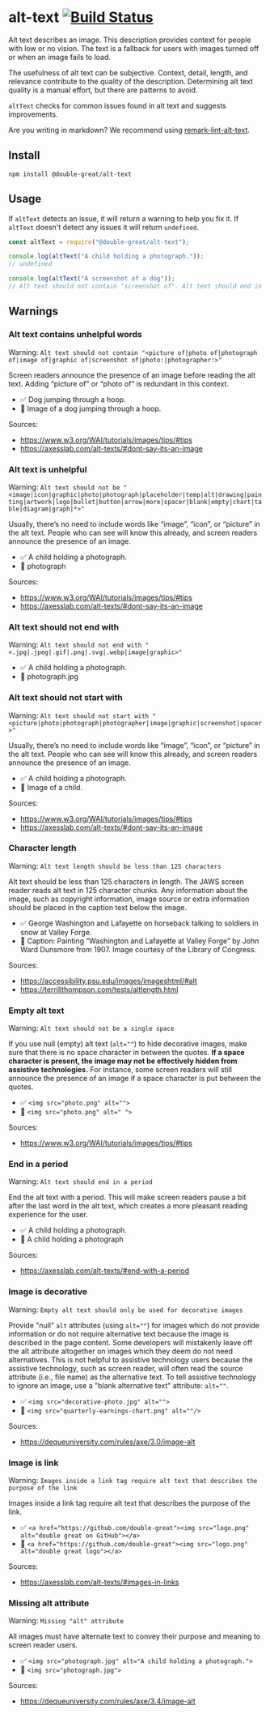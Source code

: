 # alt-text [![Build Status](https://travis-ci.com/double-great/alt-text.svg?branch=master)](https://travis-ci.com/double-great/alt-text)

Alt text describes an image. This description provides context for people with low or no vision. The text is a fallback for users with images turned off or when an image fails to load.

The usefulness of alt text can be subjective. Context, detail, length, and relevance contribute to the quality of the description. Determining alt text quality is a manual effort, but there are patterns to avoid.

`altText` checks for common issues found in alt text and suggests improvements.

Are you writing in markdown? We recommend using [remark-lint-alt-text](https://github.com/double-great/remark-lint-alt-text).

## Install

```
npm install @double-great/alt-text
```

## Usage

If `altText` detects an issue, it will return a warning to help you fix it. If `altText` doesn't detect any issues it will return `undefined`.

```js
const altText = require("@double-great/alt-text");

console.log(altText("A child holding a photograph."));
// undefined

console.log(altText("A screenshot of a dog"));
// Alt text should not contain "screenshot of". Alt text should end in a period.
```

## Warnings

<!-- this section is generated on commit !-->

### Alt text contains unhelpful words

Warning: `Alt text should not contain "<picture of|photo of|photograph of|image of|graphic of|screenshot of|photo:|photographer:>"`

Screen readers announce the presence of an image before reading the alt text. Adding “picture of” or “photo of” is redundant in this context.

- ✅ Dog jumping through a hoop.
- 🚫 Image of a dog jumping through a hoop.

Sources:

- <https://www.w3.org/WAI/tutorials/images/tips/#tips>
- <https://axesslab.com/alt-texts/#dont-say-its-an-image>

### Alt text is unhelpful

Warning: `Alt text should not be "<image|icon|graphic|photo|photograph|placeholder|temp|alt|drawing|painting|artwork|logo|bullet|button|arrow|more|spacer|blank|empty|chart|table|diagram|graph|*>"`

Usually, there’s no need to include words like “image”, “icon”, or “picture” in the alt text. People who can see will know this already, and screen readers announce the presence of an image.

- ✅ A child holding a photograph.
- 🚫 photograph

Sources:

- <https://www.w3.org/WAI/tutorials/images/tips/#tips>
- <https://axesslab.com/alt-texts/#dont-say-its-an-image>

### Alt text should not end with

Warning: `Alt text should not end with "<.jpg|.jpeg|.gif|.png|.svg|.webp|image|graphic>"`

- ✅ A child holding a photograph.
- 🚫 photograph.jpg

### Alt text should not start with

Warning: `Alt text should not start with "<picture|photo|photograph|photographer|image|graphic|screenshot|spacer>"`

Usually, there’s no need to include words like “image”, “icon”, or “picture” in the alt text. People who can see will know this already, and screen readers announce the presence of an image.

- ✅ A child holding a photograph.
- 🚫 Image of a child.

Sources:

- <https://www.w3.org/WAI/tutorials/images/tips/#tips>
- <https://axesslab.com/alt-texts/#dont-say-its-an-image>

### Character length

Warning: `Alt text length should be less than 125 characters`

Alt text should be less than 125 characters in length. The JAWS screen reader reads alt text in 125 character chunks. Any information about the image, such as copyright information, image source or extra information should be placed in the caption text below the image.

- ✅ George Washington and Lafayette on horseback talking to soldiers in snow at Valley Forge.
- 🚫 Caption: Painting “Washington and Lafayette at Valley Forge” by John Ward Dunsmore from 1907. Image courtesy of the Library of Congress.

Sources:

- <https://accessibility.psu.edu/images/imageshtml/#alt>
- <https://terrillthompson.com/tests/altlength.html>

### Empty alt text

Warning: `Alt text should not be a single space`

If you use null (empty) alt text (`alt=""`) to hide decorative images, make sure that there is no space character in between the quotes. **If a space character is present, the image may not be effectively hidden from assistive technologies.** For instance, some screen readers will still announce the presence of an image if a space character is put between the quotes.

- ✅ `<img src="photo.png" alt="">`
- 🚫 `<img src="photo.png" alt=" ">`

Sources:

- <https://www.w3.org/WAI/tutorials/images/tips/#tips>

### End in a period

Warning: `Alt text should end in a period`

End the alt text with a period. This will make screen readers pause a bit after the last word in the alt text, which creates a more pleasant reading experience for the user.

- ✅ A child holding a photograph.
- 🚫 A child holding a photograph

Sources:

- <https://axesslab.com/alt-texts/#end-with-a-period>

### Image is decorative

Warning: `Empty alt text should only be used for decorative images`

Provide "null" `alt` attributes (using `alt=""`) for images which do not provide information or do not require alternative text because the image is described in the page content. Some developers will mistakenly leave off the alt attribute altogether on images which they deem do not need alternatives. This is not helpful to assistive technology users because the assistive technology, such as screen reader, will often read the source attribute (i.e., file name) as the alternative text. To tell assistive technology to ignore an image, use a "blank alternative text" attribute: `alt=""`.

- ✅ `<img src="decorative-photo.jpg" alt="">`
- 🚫 `<img src="quarterly-earnings-chart.png" alt=""/>`

Sources:

- <https://dequeuniversity.com/rules/axe/3.0/image-alt>

### Image is link

Warning: `Images inside a link tag require alt text that describes the purpose of the link`

Images inside a link tag require alt text that describes the purpose of the link.

- ✅ `<a href="https://github.com/double-great"><img src="logo.png" alt="double great on GitHub"></a>`
- 🚫 `<a href="https://github.com/double-great"><img src="logo.png" alt="double great logo"></a>`

Sources:

- <https://axesslab.com/alt-texts/#images-in-links>

### Missing alt attribute

Warning: `Missing "alt" attribute`

All images must have alternate text to convey their purpose and meaning to screen reader users.

- ✅ `<img src="photograph.jpg" alt="A child holding a photograph.">`
- 🚫 `<img src="photograph.jpg">`

Sources:

- <https://dequeuniversity.com/rules/axe/3.4/image-alt>
